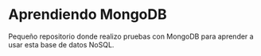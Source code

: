 # Aprendiendo MongoDB

Pequeño repositorio donde realizo pruebas con MongoDB para aprender a usar esta base de datos NoSQL.
